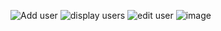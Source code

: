 ![Add user](https://github.com/user-attachments/assets/d757843b-8e6a-4e20-bed2-8da9cb52b8f4)
![display users](https://github.com/user-attachments/assets/34d7cb6b-5e7c-49a9-911c-7e38b486aa29)
![edit user](https://github.com/user-attachments/assets/9d1e3e40-4458-4eb5-8be2-defa5417d787)
![image](https://github.com/user-attachments/assets/68dce665-c13b-4e7d-8e24-eec7ac213ff9)
